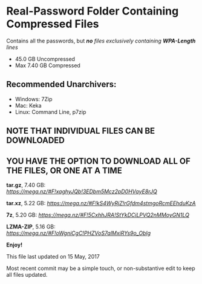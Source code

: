 # Real-Password Folder Containing Compressed Files
Contains all the passwords, but *__no__ files exclusively containing __WPA-Length__ lines*


  * 45.0 GB Uncompressed
  * Max 7.40 GB Compressed
  
## Recommended Unarchivers:
* Windows: 7Zip
* Mac: Keka
* Linux: Command Line, p7zip
  
## NOTE THAT INDIVIDUAL FILES CAN BE DOWNLOADED
## YOU HAVE THE OPTION TO DOWNLOAD ALL OF THE FILES, OR ONE AT A TIME


__tar.gz__, 7.40 GB: *https://mega.nz/#F!xaghyJQb!3EDbm5Mcz2pD0HVqyE8rJQ*

__tar.xz__, 5.22 GB: *https://mega.nz/#F!kS4WyRjZ!rGfdm4stmgoRcmEEhduKzA*

__7z__, 5.20 GB: *https://mega.nz/#F!5CxhhJRA!StYkDCiLPVQ2nMMoyGN1LQ*

__LZMA-ZIP__, 5.16 GB: *https://mega.nz/#F!oWgniCgC!PHZVoS7alMxiRYs9o_Oblg*




__Enjoy!__



This file last updated on 15 May, 2017

Most recent commit may be a simple touch, or non-substantive edit to keep all files updated.